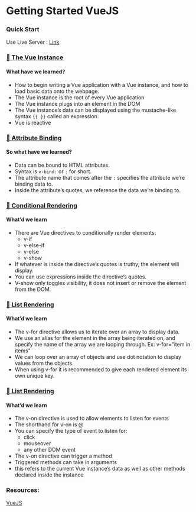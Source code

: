 # Getting Started VueJS

### Quick Start
Use Live Server : [Link](https://marketplace.visualstudio.com/items?itemName=ritwickdey.LiveServer)

### [:open_file_folder: The Vue Instance ](https://github.com/khairul-abdi/khairul-abdi-Getting_Started_VueJS/tree/master/Intro%20to%20Vue.js/1.%20The%20Vue%20Instance)

#### What have we learned?
* How to begin writing a Vue application with a Vue instance, and how to load basic data onto the webpage.
* The Vue instance is the root of every Vue application
* The Vue instance plugs into an element in the DOM
* The Vue instance’s data can be displayed using the mustache-like syntax ```{{ }}``` called an expression.
* Vue is reactive

### [:open_file_folder: Attribute Binding ](https://github.com/khairul-abdi/khairul-abdi-Getting_Started_VueJS/tree/master/Intro%20to%20Vue.js/2.%20Attribute%20Binding)

#### So what have we learned?
* Data can be bound to HTML attributes.
* Syntax is ```v-bind:``` or ```:``` for short.
* The attribute name that comes after the ```:``` specifies the attribute we’re binding data to.
* Inside the attribute’s quotes, we reference the data we’re binding to.

### [:open_file_folder: Conditional Rendering ](https://github.com/khairul-abdi/Getting_Started_VueJS/tree/master/Intro%20to%20Vue.js/3.%20Conditional%20Rendering)

#### What’d we learn
* There are Vue directives to conditionally render elements:
  * v-if
  * v-else-if
  * v-else
  * v-show
* If whatever is inside the directive’s quotes is truthy, the element will display.
* You can use expressions inside the directive’s quotes.
* V-show only toggles visibility, it does not insert or remove the element from the DOM.

### [:open_file_folder: List Rendering ](https://github.com/khairul-abdi/Getting_Started_VueJS/tree/master/Intro%20to%20Vue.js/4.%20List%20Rendering)

#### What’d we learn
* The v-for directive allows us to iterate over an array to display data.
* We use an alias for the element in the array being iterated on, and specify the name of the array we are looping through. Ex: v-for="item in items"
* We can loop over an array of objects and use dot notation to display values from the objects.
* When using v-for it is recommended to give each rendered element its own unique key.

### [:open_file_folder: List Rendering ](https://github.com/khairul-abdi/Getting_Started_VueJS/tree/master/Intro%20to%20Vue.js/5.%20Event%20Handling)

#### What’d we learn
* The v-on directive is used to allow elements to listen for events
* The shorthand for v-on is @
* You can specify the type of event to listen for:
  * click
  * mouseover
  * any other DOM event
* The v-on directive can trigger a method
* Triggered methods can take in arguments
* this refers to the current Vue instance’s data as well as other methods declared inside the instance

### Resources:
[VueJS](https://www.vuemastery.com/courses/intro-to-vue-js/vue-instance/) 
